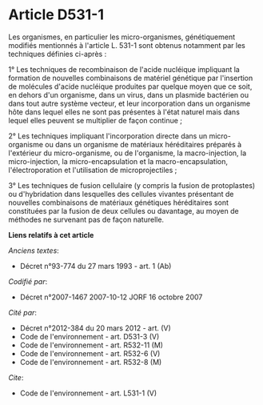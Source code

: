 # Article D531-1

Les organismes, en particulier les micro-organismes, génétiquement modifiés mentionnés à l'article L. 531-1 sont obtenus
notamment par les techniques définies ci-après : 

1° Les techniques de recombinaison de l'acide nucléique impliquant la formation de nouvelles combinaisons de matériel
génétique par l'insertion de molécules d'acide nucléique produites par quelque moyen que ce soit, en dehors d'un organisme,
dans un virus, dans un plasmide bactérien ou dans tout autre système vecteur, et leur incorporation dans un organisme hôte
dans lequel elles ne sont pas présentes à l'état naturel mais dans lequel elles peuvent se multiplier de façon continue ; 

2° Les techniques impliquant l'incorporation directe dans un micro-organisme ou dans un organisme de matériaux héréditaires
préparés à l'extérieur du micro-organisme, ou de l'organisme, la macro-injection, la micro-injection, la micro-encapsulation
et la macro-encapsulation, l'électroporation et l'utilisation de microprojectiles ; 

3° Les techniques de fusion cellulaire (y compris la fusion de protoplastes) ou d'hybridation dans lesquelles des cellules
vivantes présentant de nouvelles combinaisons de matériaux génétiques héréditaires sont constituées par la fusion de deux
cellules ou davantage, au moyen de méthodes ne survenant pas de façon naturelle.

**Liens relatifs à cet article**

_Anciens textes_:

  - Décret n°93-774 du 27 mars 1993 - art. 1 (Ab)

_Codifié par_:

  - Décret n°2007-1467 2007-10-12 JORF 16 octobre 2007

_Cité par_:

  - Décret n°2012-384  du 20 mars 2012 - art. (V)
  - Code de l'environnement - art. D531-3 (V)
  - Code de l'environnement - art. R532-11 (M)
  - Code de l'environnement - art. R532-6 (V)
  - Code de l'environnement - art. R532-8 (M)

_Cite_:

  - Code de l'environnement - art. L531-1 (V)
